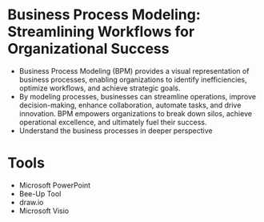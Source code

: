 # Business Process Modeling: Streamlining Workflows for Organizational Success

* Business Process Modeling (BPM) provides a visual representation of business processes, enabling organizations to identify inefficiencies, optimize workflows, and achieve strategic goals. 
* By modeling processes, businesses can streamline operations, improve decision-making, enhance collaboration, automate tasks, and drive innovation. BPM empowers organizations to break down silos, achieve operational excellence, and ultimately fuel their success.
* Understand the business processes in deeper perspective

# Tools
* Microsoft PowerPoint
* Bee-Up Tool
* draw.io
* Microsoft Visio

